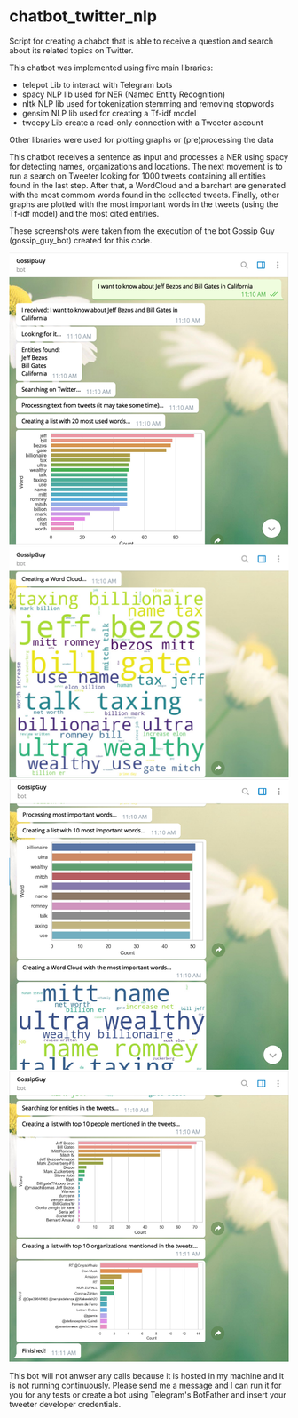 # chatbot_twitter_nlp
Script for creating a chabot that is able to receive a question and search about its related topics on Twitter.

This chatbot was implemented using five main libraries:

* telepot
Lib to interact with Telegram bots
* spacy
NLP lib used for NER (Named Entity Recognition)
* nltk
NLP lib used for tokenization stemming and removing stopwords
* gensim
NLP lib used for creating a Tf-idf model
* tweepy
Lib create a read-only connection with a Tweeter account

Other libraries were used for plotting graphs or (pre)processing the data

This chatbot receives a sentence as input and processes a NER using spacy for detecting names, organizations and locations. The next movement is to run a search on Tweeter looking for 1000 tweets containing all entities found in the last step. After that, a WordCloud and a barchart are generated with the most commom words found in the collected tweets. Finally, other graphs are plotted with the most important words in the tweets (using the Tf-idf model) and the most cited entities.

These screenshots were taken from the execution of the bot Gossip Guy (gossip_guy_bot) created for this code. 

<img src='screenshots/screenshot-1.png'>
<img src='screenshots/screenshot-2.png'>
<img src='screenshots/screenshot-3.png'>
<img src='screenshots/screenshot-4.png'>

This bot will not anwser any calls because it is hosted in my machine and it is not running continuously. Please send me a message and I can run it for you for any tests or create a bot using Telegram's BotFather and insert your tweeter developer credentials.